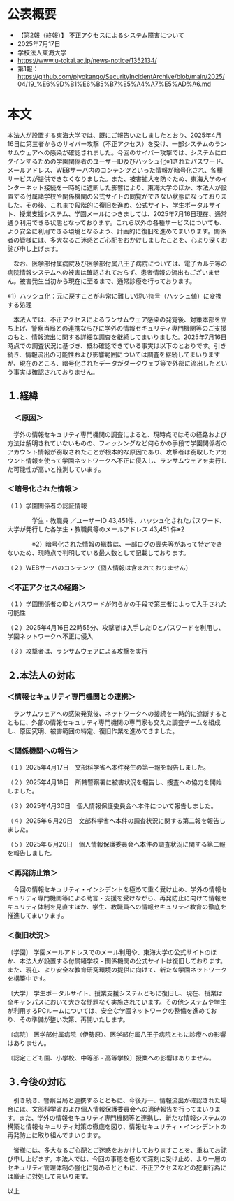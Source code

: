 # 公表概要
- 【第2報（終報）】 不正アクセスによるシステム障害について
- 2025年7月17日
- 学校法人東海大学
- https://www.u-tokai.ac.jp/news-notice/1352134/
- 第1報：https://github.com/piyokango/SecurityIncidentArchive/blob/main/2025/04/19_%E6%9D%B1%E6%B5%B7%E5%A4%A7%E5%AD%A6.md

# 本文
本法人が設置する東海大学では、既にご報告いたしましたとおり、2025年4月16日に第三者からのサイバー攻撃（不正アクセス）を受け、一部システムのランサムウェアへの感染が確認されました。今回のサイバー攻撃では、システムにログインするための学園関係者のユーザーID及びハッシュ化※1されたパスワード、メールアドレス、WEBサーバ内のコンテンツといった情報が暗号化され、各種サービスが提供できなくなりました。また、被害拡大を防ぐため、東海大学のインターネット接続を一時的に遮断した影響により、東海大学のほか、本法人が設置する付属諸学校や関係機関の公式サイトの閲覧ができない状態になっておりました。その後、これまで段階的に復旧を進め、公式サイト、学生ポータルサイト、授業支援システム、学園メールにつきましては、2025年7月16日現在、通常通り利用できる状態となっております。これら以外の各種サービスについても、より安全に利用できる環境となるよう、計画的に復旧を進めてまいります。関係者の皆様には、多大なるご迷惑とご心配をおかけしましたことを、心より深くお詫び申し上げます。

　なお、医学部付属病院及び医学部付属八王子病院については、電子カルテ等の病院情報システムへの被害は確認されておらず、患者情報の流出もございません。被害発生当初から現在に至るまで、通常診療を行っております。

※1）ハッシュ化：元に戻すことが非常に難しい短い符号（ハッシュ値）に変換する処理

　本法人では、不正アクセスによるランサムウェア感染の発覚後、対策本部を立ち上げ、警察当局との連携ならびに学外の情報セキュリティ専門機関等のご支援のもと、情報流出に関する詳細な調査を継続してまいりました。2025年7月16日時点での調査状況に基づき、概ね確認できている事実は以下のとおりです。引き続き、情報流出の可能性および影響範囲については調査を継続してまいりますが、現在のところ、暗号化されたデータがダークウェブ等で外部に流出したという事実は確認されておりません。

## １.経緯

###  　＜原因＞

　学外の情報セキュリティ専⾨機関の調査によると、現時点ではその経路および⽅法は解明されていないものの、フィッシングなど何らかの手段で学園関係者のアカウント情報が窃取されたことが根本的な原因であり、攻撃者は窃取したアカウント情報を使って学園ネットワークへ不正に侵⼊し、ランサムウェアを実⾏した可能性が高いと推測しています。

 ### ＜暗号化された情報＞

（１）学園関係者の認証情報

　　　　学生・教職員 ／ユーザーID 43,451件、ハッシュ化されたパスワード、大学が発行した各学生・教職員等のメールアドレス 43,451 件※2

　　　　※2）暗号化された情報の総数は、一部ログの喪失等があって特定できないため、現時点で判明している最大数として記載しております。

（２）WEBサーバのコンテンツ（個人情報は含まれておりません）

###  ＜不正アクセスの経路＞

（１）学園関係者のIDとパスワードが何らかの手段で第三者によって入手された可能性

（２）2025年4月16日22時55分、攻撃者は入手したIDとパスワードを利用し、学園ネットワークへ不正に侵入

（３）攻撃者は、ランサムウェアによる攻撃を実行

## ２.本法人の対応

###  ＜情報セキュリティ専門機関との連携＞

　ランサムウェアへの感染発覚後、ネットワークへの接続を一時的に遮断するとともに、外部の情報セキュリティ専門機関の専門家も交えた調査チームを組成し、原因究明、被害範囲の特定、復旧作業を進めてきました。

### ＜関係機関への報告＞

（１）2025年4月17日　文部科学省へ本件発生の第一報を報告しました。

（２）2025年4月18日　所轄警察署に被害状況を報告し、捜査への協力を開始しました。

（３）2025年4月30日　個人情報保護委員会へ本件について報告しました。

（４）2025年６月20日　文部科学省へ本件の調査状況に関する第二報を報告しました。

（５）2025年６月20日　個人情報保護委員会へ本件の調査状況に関する第二報を報告しました。

### ＜再発防止策＞

　今回の情報セキュリティ・インシデントを極めて重く受け止め、学外の情報セキュリティ専⾨機関等による助言・支援を受けながら、再発防⽌に向けて情報セキュリティ体制を見直すほか、学生、教職員への情報セキュリティ教育の徹底を推進してまいります。

### ＜復旧状況＞

〔学園〕 学園メールアドレスでのメール利用や、東海大学の公式サイトのほか、本法人が設置する付属緒学校・関係機関の公式サイトは復旧しております。また、現在、より安全な教育研究環境の提供に向けて、新たな学園ネットワークを構築中です。

〔大学〕 学生ポータルサイト、授業支援システムともに復旧し、現在、授業は全キャンパスにおいて大きな問題なく実施されています。その他システムや学生が利用するPCルームについては、安全な学園ネットワークの整備を進めており、その準備が整い次第、再開いたします。

〔病院〕 医学部付属病院（伊勢原）、医学部付属八王子病院ともに診療への影響はありません。

〔認定こども園、小学校、中等部・高等学校〕授業への影響はありません。

## ３.今後の対応

　引き続き、警察当局と連携するとともに、今後万一、情報流出が確認された場合には、文部科学省および個人情報保護委員会への適時報告を行ってまいります。また、学外の情報セキュリティ専門機関等と連携し、新たな情報システムの構築と情報セキュリティ対策の徹底を図り、情報セキュリティ・インシデントの再発防止に取り組んでまいります。

　皆様には、多大なるご心配とご迷惑をおかけしておりますことを、重ねてお詫び申し上げます。本法人では、今回の事態を極めて深刻に受け止め、より一層のセキュリティ管理体制の強化に努めるとともに、不正アクセスなどの犯罪行為には厳正に対処してまいります。

以上

